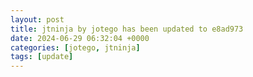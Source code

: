 ```yaml
---
layout: post
title: jtninja by jotego has been updated to e8ad973
date: 2024-06-29 06:32:04 +0000
categories: [jotego, jtninja]
tags: [update]
---
```


